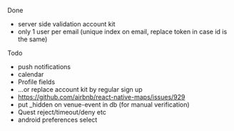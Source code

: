 Done
* server side validation account kit
* only 1 user per email (unique index on email, replace token in case id is the same)

Todo
* push notifications
* calendar
* Profile fields
* ...or replace account kit by regular sign up
* https://github.com/airbnb/react-native-maps/issues/929
* put _hidden on venue-event in db (for manual verification)
* Quest reject/timeout/deny etc
* android preferences select